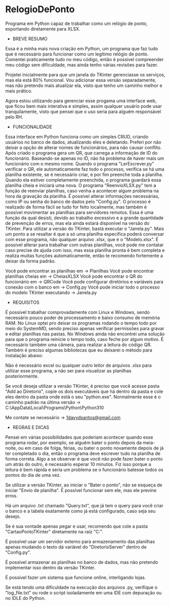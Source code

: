 # RelogioDePonto
Programa em Python capaz de trabalhar como um relógio de ponto, exportando diretamente para XLSX.

- BREVE RESUMO

Essa é a minha mais nova criação em Python, um programa que faz tudo que é necessário para funcionar como um legítimo relógio de ponto.
Comentei praticamente tudo no meu código, então é possível compreender meu código sem dificuldade, mas ainda tenho várias revisões para fazer. 

Projetei inicialmente para que um janela do TKinter gerenciasse os serviços, mas ela está 80% funcional. Vou adicionar essa versão separadamente, mas não pretendo mais atualizar ela, visto que tenho um caminho melhor e mais prático.

Agora estou utilizando para gerenciar esse progama uma interface web, que ficou bem mais interativa e simples, assim qualquer usuário pode usar tranquilamente, visto que pensei que o uso seria para alguém responsável pelo RH.

- FUNCIONALIDADE

Essa interface em Python funciona como um simples CRUD, criando usuários no banco de dados, atualizando eles e deletando. Preferi por não deixar a opção de alterar nomes de funcionários, para não causar conflito. Após criado o programa gera um QR, que carrega a informação de ID do funcionário. Baseando-se apenas no ID, não há problema de haver mais um funcionário com o mesmo nome. Quando o programa "LerEscrever.py" verificar o QR, ele automaticamente faz todo o processo, verifica se há uma planilha existente, se é necessário criar, e por fim preenche toda a planilha. Quando ela estiver completamente preenchida, o programa guardará essa planilha cheia e iniciará uma nova. O programa "ReenvioXLSX.py" tem a função de reenviar planilhas, caso venha a acontecer algum problema na hora da gravação da planilha. É possível alterar informações necessárias, como IP ou senha do banco de dados pelo "Config.py". O processo é realizado de forma fácil se tudo for feito localmente, mas também é possível movimentar as planilhas para servidores remotos. Essa é uma função da qual desisti, devido ao trabalho excessivo e a grande quantidade de prevenção de erros, mas ela ainda estará disponível na versão do TKinter. Para utilizar a versão do TKinter, bastá executar o "Janela.py". Mais um ponto a se resaltar é que a só uma planilha especifica poderá conversar com esse programa, não qualquer arquivo .xlsx, que é o "Modelo.xlsx". É possível alterar para trabalhar com outras planilhas, você pode me contatar caso precise de ajuda com isso, mas essa planilha pronta é bem completa e realiza muitas funções automaticamente, então te recomendo fortemente a deixar da forma padrão.

Você pode encontrar as planilhas em -> Planilhas
Você pode encontrar planilhas cheias em -> CheiasXLSX
Você pode encontrar o QR do funcionário em -> QRCode
Você pode configurar diretórios e variáveis para conexão com o banco em -> Config.py
Você pode iniciar todo o processo do modelo TKinter executando -> Janela.py

- REQUISITOS

É possível trabalhar comprovadamente com Linux e Windows, sendo necessário pouco poder de processamento e baixo consumo de memória RAM. No Linux optei pro deixar os programas rodando o tempo todo por meio do SystemMD, sendo preciso apenas verificar permissões para gravar e editar planilhas nas pastas. No Windows ainda não encontrei uma solução para que o programa reinicie o tempo todo, caso feche por algum motivo. É necessário também uma câmera, para realizar a leitura do código QR. Também é preciso algumas bibliotecas que eu deixarei o método para instalação abaixo:

Não é necessário excel ou qualquer outro leitor de arquivos .xlsx para utilizar esse programa, a não ser para visualizar as planilhas posteriormente.

Se você deseja utilizar a versão TKinter, é preciso que você acesse pasta "Add ao Diretorio", copie os dois executáveis que há dentro da pasta e cole eles dentro da pasta onde está o seu "python.exe". Normalmente esse é o caminho padrão na última versão -> C:\AppData\Local\Programs\Python\Python310

Me contate se necessário -> 1davydsantos@gmail.com

- REGRAS E DICAS

Pensei em várias possibilidades que poderiam acontecer quando esse programa rodar, por exemplo, se alguém bater o ponto depois da meia-noite, ou em caso de folga, férias, ou bater o ponto novamente depois de já ter completado o dia, então o programa deve escrever tudo na planilha de forma correta. Algo a se observar é que você não pode fazer bater o ponto um atrás do outro, é necessário esperar 10 minutos. Fiz isso porque a leitura é bem rápida e seria um problema se o funcionário batesse todos os pontos do dia de uma vez.

Se utilizar a versão TKinter, ao iniciar o "Bater o ponto", não se esqueça de iniciar "Envio de planilha". É possível funcionar sem ele, mas ele previne erros.

Há um arquivo .txt chamado "Query.txt", que já tem o query para você criar o banco e a tabela exatamente como já está configurado, caso seja seu desejo.

Se é sua vontade apenas pegar e usar, recomendo que cole a pasta "CartaoPontoTKinter" diretamente na raiz "C:".

É possível usar um servidor externo para armazenamento das planilhas apenas mudando o texto dá variável do "DiretorioServer" dentro de "Config.py".

É possível armazenar as planilhas no banco de dados, mas não pretendo implementar isso dentro da versão TKinter.

É possível fazer um sistema que funcione online, interligando lojas.

Se está tendo uma dificuldade na execução dos arquivos .py, verifique o "log_file.txt" ou rode o script isoladamente em uma IDE com depuração ou no IDLE do Python.
